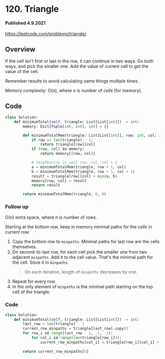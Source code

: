 # 120. Triangle
#### Published 4.9.2021

<https://leetcode.com/problems/triangle/>

## Overview
If the cell isn't first or last in the row, it can continue in two ways. Go both ways, and pick the smaller one. Add the value of current cell to get the value of the cell.

Remember results to avoid calculating same things multiple times.

Memory complexity: O(n), where n is number of *cells* (for memory).

## Code
```python
class Solution:
    def minimumTotal(self, triangle: List[List[int]]) -> int:
        memory: Dict[Tuple[int, int], int] = {}

        def minimumTotalMem(triangle: List[List[int]], row: int, col: int) -> int:
            if row == len(triangle) - 1:
                return triangle[row][col]
            if (row, col) in memory:
                return memory[(row, col)]

            # neighboring in next row: col, col + 1
            a = minimumTotalMem(triangle, row + 1, col)
            b = minimumTotalMem(triangle, row + 1, col + 1)
            result = triangle[row][col] + min(a, b)
            memory[row, col] = result
            return result

        return minimumTotalMem(triangle, 0, 0)
```

### Follow up
O(n) extra space, where n is number of *rows*.

Starting at the bottom row, keep in memory minimal paths for the cells in current row.

1. Copy the bottom row to `minpaths`. Minimal paths for last row are the cells themselves.
2. On second-to-last row, for each cell pick the smaller one from two adjacent `minpaths`. Add it to the cell value. That's the minimal path for the cell. Store it in `minpaths`.
	> On each iteration, length of `minpaths` decreases by one.
3. Repeat for every row.
4. In the only element of `minpaths` is the minimal path starting on the top cell of the triangle.

### Code
```python
class Solution:
    def minimumTotal(self, triangle: List[List[int]]) -> int:
        last_row = len(triangle) - 1
        current_row_minpaths = triangle[last_row].copy()
        for row_i in range(last_row - 1, -1, -1):
            for col_i in range(len(triangle[row_i])):
                current_row_minpaths[col_i] = triangle[row_i][col_i] + min(current_row_minpaths[col_i],
                                                                           current_row_minpaths[col_i + 1])
        return current_row_minpaths[0]
```

